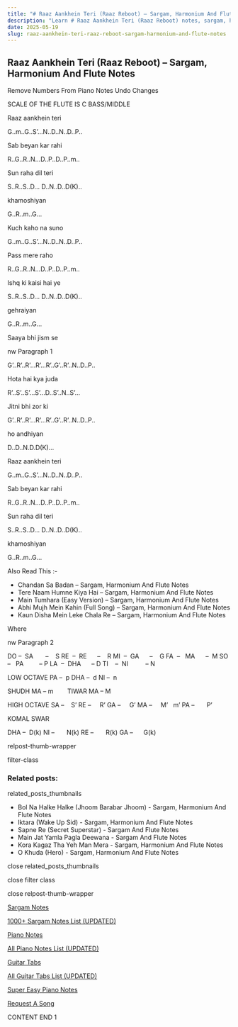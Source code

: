 ```yaml
---
title: "# Raaz Aankhein Teri (Raaz Reboot) – Sargam, Harmonium And Flute Notes"
description: "Learn # Raaz Aankhein Teri (Raaz Reboot) notes, sargam, harmonium notations and flute notes. Easy step-by-step tutorial for beginners."
date: 2025-05-19
slug: raaz-aankhein-teri-raaz-reboot-sargam-harmonium-and-flute-notes
---
```


## Raaz Aankhein Teri (Raaz Reboot) – Sargam, Harmonium And Flute Notes

Remove Numbers From Piano Notes
Undo Changes

SCALE OF THE FLUTE IS C BASS/MIDDLE

Raaz aankhein teri

G..m..G..S’…N..D..N..D..P..

Sab beyan kar rahi

R..G..R..N…D..P..D..P..m..

Sun raha dil teri

S..R..S..D… D..N..D..D(K)..

khamoshiyan

G..R..m..G…

Kuch kaho na suno

G..m..G..S’…N..D..N..D..P..

Pass mere raho

R..G..R..N…D..P..D..P..m..

Ishq ki kaisi hai ye

S..R..S..D… D..N..D..D(K)..

gehraiyan

G..R..m..G…

Saaya bhi jism se

nw Paragraph 1

G’..R’..R’…R’…R’..G’..R’..N..D..P..

Hota hai kya juda

R’..S’..S’…S’…D..S’..N..S’…

Jitni bhi zor ki

G’..R’..R’…R’…R’..G’..R’..N..D..P..

ho andhiyan

D..D..N.D.D(K)…

Raaz aankhein teri

G..m..G..S’…N..D..N..D..P..

Sab beyan kar rahi

R..G..R..N…D..P..D..P..m..

Sun raha dil teri

S..R..S..D… D..N..D..D(K)..

khamoshiyan

G..R..m..G…

Also Read This :-

* Chandan Sa Badan – Sargam, Harmonium And Flute Notes
* Tere Naam Humne Kiya Hai – Sargam, Harmonium And Flute Notes
* Main Tumhara (Easy Version) – Sargam, Harmonium And Flute Notes
* Abhi Mujh Mein Kahin (Full Song) – Sargam, Harmonium And Flute Notes
* Kaun Disha Mein Leke Chala Re – Sargam, Harmonium And Flute Notes

Where

nw Paragraph 2

DO –  SA       –    S
RE  –  RE      –    R
MI  –  GA      –    G
FA  –   MA      –  M
SO  –   PA         – P
LA  –  DHA      – D
TI    –  NI          – N

LOW OCTAVE
PA –  p
DHA –  d
NI –  n

SHUDH MA – m        TIWAR MA – M

HIGH OCTAVE
SA –    S’
RE –     R’
GA –     G’
MA –     M’   m’
PA –       P’

KOMAL SWAR

DHA –  D(k)
NI –       N(k)
RE –       R(k)
GA –      G(k)

relpost-thumb-wrapper

filter-class

### Related posts:

related_posts_thumbnails

* Bol Na Halke Halke (Jhoom Barabar Jhoom) - Sargam, Harmonium And Flute Notes
* Iktara (Wake Up Sid) - Sargam, Harmonium And Flute Notes
* Sapne Re (Secret Superstar) - Sargam And Flute Notes
* Main Jat Yamla Pagla Deewana - Sargam And Flute Notes
* Kora Kagaz Tha Yeh Man Mera - Sargam, Harmonium And Flute Notes
* O Khuda (Hero) - Sargam, Harmonium And Flute Notes

close related_posts_thumbnails

close filter class

close relpost-thumb-wrapper

[Sargam Notes](https://www.notationsworld.com/sargam-notes.html)

[1000+ Sargam Notes List (UPDATED)](https://www.notationsworld.com/all-songs-list-sargam-notes.html)

[Piano Notes](https://www.notationsworld.com/piano-notes.html)

[All Piano Notes List (UPDATED)](https://www.notationsworld.com/all-songs-list-piano-notes.html)

[Guitar Tabs](https://www.notationsworld.com/guitar-tabs.html)

[All Guitar Tabs List (UPDATED)](https://www.notationsworld.com/all-songs-list-guitar-tabs.html)

[Super Easy Piano Notes](https://studywall.in/)

[Request A Song](https://www.notationsworld.com/request-a-song.html)

CONTENT END 1

